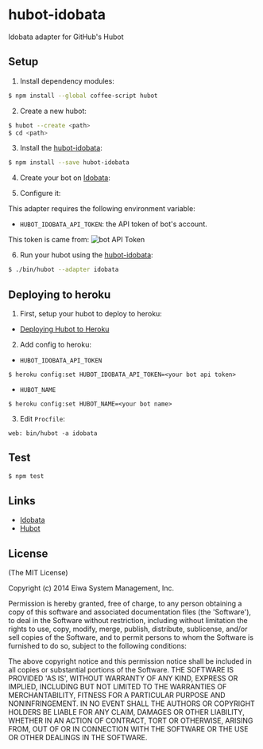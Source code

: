 # hubot-idobata

Idobata adapter for GitHub's Hubot

## Setup

1. Install dependency modules:
  ``` sh
  $ npm install --global coffee-script hubot
  ```

2. Create a new hubot:
  ``` sh
  $ hubot --create <path>
  $ cd <path>
  ```

3. Install the [hubot-idobata][]:
  ``` sh
  $ npm install --save hubot-idobata
  ```

4. Create your bot on [Idobata][]:

5. Configure it:

  This adapter requires the following environment variable:
  * `HUBOT_IDOBATA_API_TOKEN`: the API token of bot's account.

  This token is came from:
  ![bot API Token](https://raw.github.com/idobata/hubot-idobata/master/bot_api_token.png)

6. Run your hubot using the [hubot-idobata][]:
  ``` sh
  $ ./bin/hubot --adapter idobata
  ```

## Deploying to heroku

1. First, setup your hubot to deploy to heroku:
  * [Deploying Hubot to Heroku](https://github.com/github/hubot/blob/master/docs/deploying/heroku.md)

2. Add config to heroku:
  * `HUBOT_IDOBATA_API_TOKEN`
  ```
  $ heroku config:set HUBOT_IDOBATA_API_TOKEN=<your bot api token>
  ```

  * `HUBOT_NAME`
  ```
  $ heroku config:set HUBOT_NAME=<your bot name>
  ```

3. Edit `Procfile`:

  ```
  web: bin/hubot -a idobata
  ```

## Test

``` sh
$ npm test
```

## Links

* [Idobata][]
* [Hubot][]

[Idobata]: https://idobata.io/
[Hubot]: http://hubot.github.com/
[hubot-idobata]: https://github.com/idobata/hubot-idobata

## License

(The MIT License)

Copyright (c) 2014 Eiwa System Management, Inc.

Permission is hereby granted, free of charge, to any person obtaining a copy of this software and associated documentation files (the 'Software'), to deal in the Software without restriction, including without limitation the rights to use, copy, modify, merge, publish, distribute, sublicense, and/or sell copies of the Software, and to permit persons to whom the Software is furnished to do so, subject to the following conditions:

The above copyright notice and this permission notice shall be included in all copies or substantial portions of the Software.
THE SOFTWARE IS PROVIDED 'AS IS', WITHOUT WARRANTY OF ANY KIND, EXPRESS OR IMPLIED, INCLUDING BUT NOT LIMITED TO THE WARRANTIES OF MERCHANTABILITY, FITNESS FOR A PARTICULAR PURPOSE AND NONINFRINGEMENT. IN NO EVENT SHALL THE AUTHORS OR COPYRIGHT HOLDERS BE LIABLE FOR ANY CLAIM, DAMAGES OR OTHER LIABILITY, WHETHER IN AN ACTION OF CONTRACT, TORT OR OTHERWISE, ARISING FROM, OUT OF OR IN CONNECTION WITH THE SOFTWARE OR THE USE OR OTHER DEALINGS IN THE SOFTWARE.

